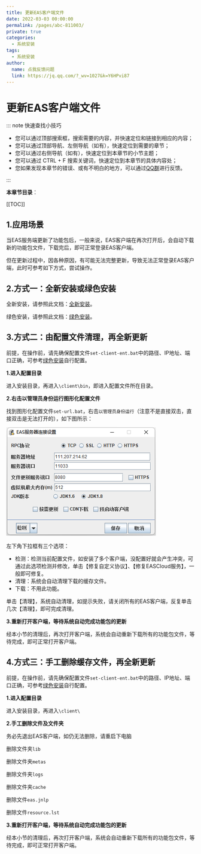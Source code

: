 ```yaml
---
title: 更新EAS客户端文件
date: 2022-03-03 00:00:00
permalink: /pages/abc-811003/
private: true
categories: 
  - 系统安装
tags: 
  - 系统安装
author: 
  name: 点我反馈问题
  link: https://jq.qq.com/?_wv=1027&k=Y6HPvi87
---
```



# 更新EAS客户端文件

::: note 快速查找小技巧

- 您可以通过顶部搜索框，搜索需要的内容，并快速定位和链接到相应的内容；
- 您可以通过顶部导航、左侧导航（如有），快速定位到需要的章节；
- 您可以通过右侧导航（如有），快速定位到本章节的小节主题；
- 您可以通过 CTRL + F 搜索关键词，快速定位到本章节的具体内容处；
- 您如果发现本章节的错误、或有不明白的地方，可以通过[QQ群](https://jq.qq.com/?_wv=1027&k=Y6HPvi87)进行反馈。

:::

**本章节目录**：

[[TOC]]

## 1.应用场景

当EAS服务端更新了功能包后，一般来说，EAS客户端在再次打开后，会自动下载新的功能包文件，下载完后，即可正常登录EAS客户端。

但在更新过程中，因各种原因，有可能无法完整更新，导致无法正常登录EAS客户端，此时可参考如下方式，尝试操作。

## 2.方式一：全新安装或绿色安装

全新安装，请参照此文档：[全新安装](/pages/abc-811001/)。

绿色安装，请参照此文档：[绿色安装](/pages/abc-811002/)。

## 3.方式二：由配置文件清理，再全新更新

前提，在操作前，请先确保配置文件`set-client-ent.bat`中的路径、IP地址、端口正确，可参考[绿色安装](/pages/abc-811002/)自行配置。

**1.进入配置目录**

进入安装目录，再进入`\client\bin`，即进入配置文件所在目录。

**2.右击以管理员身份运行图形化配置文件**

找到图形化配置文件`set-url.bat`，右击`以管理员身份运行`（注意不是直接双击，直接双击是无法打开的），如下图所示：

![](/easpublic/easimg/easseturl.png)

左下角下拉框有三个选项：

- 检测：检测当前配置文件，如安装了多个客户端，没配置好就会产生冲突，可通过此选项检测并修改，单击【修复自定义协议】、【修复EASCloud服务】，一般即可修复。
- 清理：系统会自动清理下载的缓存文件。
- 下载：不用此功能。

单击【清理】，系统自动清理，如提示失败，请关闭所有的EAS客户端，反复单击几次【清理】，即可完成清理。

**3.重新打开客户端，等待系统自动完成功能包的更新**

经本小节的清理后，再次打开客户端，系统会自动重新下载所有的功能包文件，等待完成，即可正常打开客户端。

## 4.方式三：手工删除缓存文件，再全新更新

前提，在操作前，请先确保配置文件`set-client-ent.bat`中的路径、IP地址、端口正确，可参考[绿色安装](/pages/abc-811002/)自行配置。

**1.进入配置目录**

进入安装目录，再进入`\client\`

**2.手工删除文件及文件夹**

务必先退出EAS客户端，如仍无法删除，请重启下电脑

删除文件夹`lib`

删除文件夹`metas`

删除文件夹`logs`

删除文件夹`cache`

删除文件`eas.jnlp`

删除文件`resource.lst`

**3.重新打开客户端，等待系统自动完成功能包的更新**

经本小节的清理后，再次打开客户端，系统会自动重新下载所有的功能包文件，等待完成，即可正常打开客户端。

